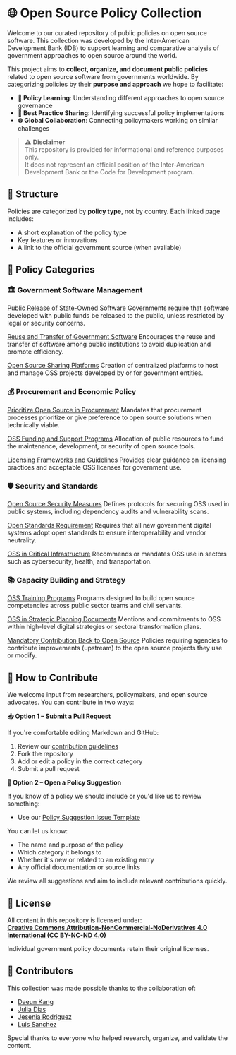 # 🌐 Open Source Policy Collection

Welcome to our curated repository of public policies on open source software. This collection was developed by the Inter-American Development Bank (IDB) to support learning and comparative analysis of government approaches to open source around the world.

This project aims to **collect, organize, and document public policies** related to open source software from governments worldwide. By categorizing policies by their **purpose and approach** we hope to facilitate:

- **🧠 Policy Learning**: Understanding different approaches to open source governance  
- **🌟 Best Practice Sharing**: Identifying successful policy implementations  
- **🌐 Global Collaboration**: Connecting policymakers working on similar challenges  

> ⚠️ **Disclaimer**  
> This repository is provided for informational and reference purposes only.  
> It does not represent an official position of the Inter-American Development Bank or the Code for Development program.


## 🧭 Structure

Policies are categorized by **policy type**, not by country. Each linked page includes:
- A short explanation of the policy type
- Key features or innovations
- A link to the official government source (when available)


## 📂 Policy Categories

### 🏛️ Government Software Management

[Public Release of State-Owned Software](policies/public-release-state-owned_en.md)
Governments require that software developed with public funds be released to the public, unless restricted by legal or security concerns.

[Reuse and Transfer of Government Software](policies/reuse-transfer-government-software_en.md)
Encourages the reuse and transfer of software among public institutions to avoid duplication and promote efficiency.

[Open Source Sharing Platforms](policies/open-source-sharing-platforms_en.md)
Creation of centralized platforms to host and manage OSS projects developed by or for government entities.


### 💰 Procurement and Economic Policy

[Prioritize Open Source in Procurement](policies/prioritize-open-source-procurement_en.md)
Mandates that procurement processes prioritize or give preference to open source solutions when technically viable.

[OSS Funding and Support Programs](policies/oss-funding-support-programs_en.md)
Allocation of public resources to fund the maintenance, development, or security of open source tools.

[Licensing Frameworks and Guidelines](policies/licensing-frameworks-guidelines_en.md)
Provides clear guidance on licensing practices and acceptable OSS licenses for government use.

### 🛡️ Security and Standards

[Open Source Security Measures](policies/open-source-security-measures_en.md)
Defines protocols for securing OSS used in public systems, including dependency audits and vulnerability scans.

[Open Standards Requirement](policies/open-standards-requirement_en.md)
Requires that all new government digital systems adopt open standards to ensure interoperability and vendor neutrality.

[OSS in Critical Infrastructure](policies/oss-critical-infrastructure_en.md)
Recommends or mandates OSS use in sectors such as cybersecurity, health, and transportation.


### 📚 Capacity Building and Strategy

[OSS Training Programs](policies/oss-training-programs_en.md)
Programs designed to build open source competencies across public sector teams and civil servants.

[OSS in Strategic Planning Documents](policies/oss-strategic-planning-documents_en.md)
Mentions and commitments to OSS within high-level digital strategies or sectoral transformation plans.

[Mandatory Contribution Back to Open Source](policies/mandatory-contribution-back-oss_en.md)
Policies requiring agencies to contribute improvements (upstream) to the open source projects they use or modify.


## 🤝 How to Contribute

We welcome input from researchers, policymakers, and open source advocates. You can contribute in two ways:

**📥 Option 1 – Submit a Pull Request**

If you're comfortable editing Markdown and GitHub:

1. Review our [contribution guidelines](contribution.md)
2. Fork the repository
3. Add or edit a policy in the correct category
4. Submit a pull request

**📝 Option 2 – Open a Policy Suggestion**

If you know of a policy we should include or you'd like us to review something:

- Use our [Policy Suggestion Issue Template](https://github.com/EL-BID/OSS_policies/issues/new?assignees=&labels=contribution&template=policy-suggestion.yml&title=Suggestion%3A+%5BPolicy+Name%5D)

You can let us know:
- The name and purpose of the policy
- Which category it belongs to
- Whether it's new or related to an existing entry
- Any official documentation or source links

We review all suggestions and aim to include relevant contributions quickly.


## 📄 License

All content in this repository is licensed under:  
**[Creative Commons Attribution-NonCommercial-NoDerivatives 4.0 International (CC BY-NC-ND 4.0)](https://creativecommons.org/licenses/by-nc-nd/4.0/deed.en)**

Individual government policy documents retain their original licenses.

## 👥 Contributors

This collection was made possible thanks to the collaboration of:

- [Daeun Kang](https://github.com/daeunkangg) 
- [Julia Dias ](https://github.com/Juliavieiradeandradedias) 
- [Jesenia Rodriguez ](https://github.com/mujerhojalata)  
- [Luis Sanchez](https://github.com/lasr21)  

Special thanks to everyone who helped research, organize, and validate the content.